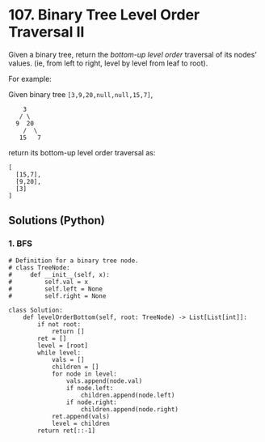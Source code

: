 # 107. Binary Tree Level Order Traversal II
Given a binary tree, return the *bottom-up level order* traversal of its nodes' values. (ie, from left to right, level by level from leaf to root).

For example:

Given binary tree ```[3,9,20,null,null,15,7]```,
```
    3
   / \
  9  20
    /  \
   15   7
```

return its bottom-up level order traversal as:
```
[
  [15,7],
  [9,20],
  [3]
]
```

## Solutions (Python)

### 1. BFS
```Python3
# Definition for a binary tree node.
# class TreeNode:
#     def __init__(self, x):
#         self.val = x
#         self.left = None
#         self.right = None

class Solution:
    def levelOrderBottom(self, root: TreeNode) -> List[List[int]]:
        if not root:
            return []
        ret = []
        level = [root]
        while level:
            vals = []
            children = []
            for node in level:
                vals.append(node.val)
                if node.left:
                    children.append(node.left)
                if node.right:
                    children.append(node.right)
            ret.append(vals)
            level = children
        return ret[::-1]
```
